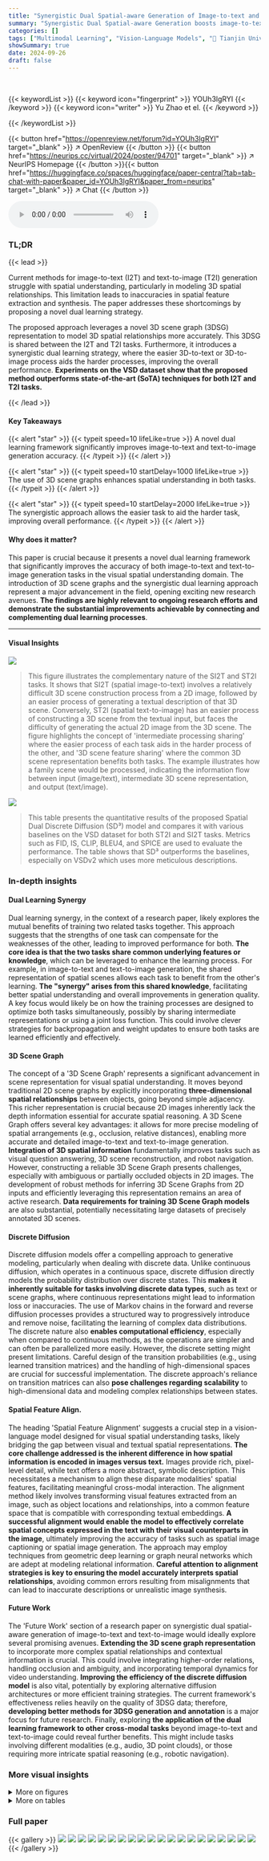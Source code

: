 ```yaml
---
title: "Synergistic Dual Spatial-aware Generation of Image-to-text and Text-to-image"
summary: "Synergistic Dual Spatial-aware Generation boosts image-to-text and text-to-image accuracy using a novel 3D scene graph and dual learning framework."
categories: []
tags: ["Multimodal Learning", "Vision-Language Models", "🏢 Tianjin University",]
showSummary: true
date: 2024-09-26
draft: false
---
```


<br>

{{< keywordList >}}
{{< keyword icon="fingerprint" >}} YOUh3lgRYI {{< /keyword >}}
{{< keyword icon="writer" >}} Yu Zhao et el. {{< /keyword >}}
 
{{< /keywordList >}}

{{< button href="https://openreview.net/forum?id=YOUh3lgRYI" target="_blank" >}}
↗ OpenReview
{{< /button >}}
{{< button href="https://neurips.cc/virtual/2024/poster/94701" target="_blank" >}}
↗ NeurIPS Homepage
{{< /button >}}{{< button href="https://huggingface.co/spaces/huggingface/paper-central?tab=tab-chat-with-paper&paper_id=YOUh3lgRYI&paper_from=neurips" target="_blank" >}}
↗ Chat
{{< /button >}}



<audio controls>
    <source src="https://ai-paper-reviewer.com/YOUh3lgRYI/podcast.wav" type="audio/wav">
    Your browser does not support the audio element.
</audio>


### TL;DR


{{< lead >}}

Current methods for image-to-text (I2T) and text-to-image (T2I) generation struggle with spatial understanding, particularly in modeling 3D spatial relationships.  This limitation leads to inaccuracies in spatial feature extraction and synthesis.  The paper addresses these shortcomings by proposing a novel dual learning strategy. 

The proposed approach leverages a novel 3D scene graph (3DSG) representation to model 3D spatial relationships more accurately. This 3DSG is shared between the I2T and T2I tasks.  Furthermore, it introduces a synergistic dual learning strategy, where the easier 3D-to-text or 3D-to-image process aids the harder processes, improving the overall performance. **Experiments on the VSD dataset show that the proposed method outperforms state-of-the-art (SoTA) techniques for both I2T and T2I tasks.**

{{< /lead >}}


#### Key Takeaways

{{< alert "star" >}}
{{< typeit speed=10 lifeLike=true >}} A novel dual learning framework significantly improves image-to-text and text-to-image generation accuracy. {{< /typeit >}}
{{< /alert >}}

{{< alert "star" >}}
{{< typeit speed=10 startDelay=1000 lifeLike=true >}} The use of 3D scene graphs enhances spatial understanding in both tasks. {{< /typeit >}}
{{< /alert >}}

{{< alert "star" >}}
{{< typeit speed=10 startDelay=2000 lifeLike=true >}} The synergistic approach allows the easier task to aid the harder task, improving overall performance. {{< /typeit >}}
{{< /alert >}}

#### Why does it matter?
This paper is crucial because it presents a novel dual learning framework that significantly improves the accuracy of both image-to-text and text-to-image generation tasks in the visual spatial understanding domain.  The introduction of 3D scene graphs and the synergistic dual learning approach represent a major advancement in the field, opening exciting new research avenues. **The findings are highly relevant to ongoing research efforts and demonstrate the substantial improvements achievable by connecting and complementing dual learning processes**.

------
#### Visual Insights



![](https://ai-paper-reviewer.com/YOUh3lgRYI/figures_1_1.jpg)

> This figure illustrates the complementary nature of the SI2T and ST2I tasks.  It shows that SI2T (spatial image-to-text) involves a relatively difficult 3D scene construction process from a 2D image, followed by an easier process of generating a textual description of that 3D scene. Conversely, ST2I (spatial text-to-image) has an easier process of constructing a 3D scene from the textual input, but faces the difficulty of generating the actual 2D image from the 3D scene. The figure highlights the concept of 'intermediate processing sharing' where the easier process of each task aids in the harder process of the other, and '3D scene feature sharing' where the common 3D scene representation benefits both tasks. The example illustrates how a family scene would be processed, indicating the information flow between input (image/text), intermediate 3D scene representation, and output (text/image).





![](https://ai-paper-reviewer.com/YOUh3lgRYI/tables_3_1.jpg)

> This table presents the quantitative results of the proposed Spatial Dual Discrete Diffusion (SD³) model and compares it with various baselines on the VSD dataset for both ST2I and SI2T tasks.  Metrics such as FID, IS, CLIP, BLEU4, and SPICE are used to evaluate the performance.  The table shows that SD³ outperforms the baselines, especially on VSDv2 which uses more meticulous descriptions.





### In-depth insights


#### Dual Learning Synergy
Dual learning synergy, in the context of a research paper, likely explores the mutual benefits of training two related tasks together.  This approach suggests that the strengths of one task can compensate for the weaknesses of the other, leading to improved performance for both. **The core idea is that the two tasks share common underlying features or knowledge**, which can be leveraged to enhance the learning process. For example, in image-to-text and text-to-image generation, the shared representation of spatial scenes allows each task to benefit from the other's learning. **The "synergy" arises from this shared knowledge**, facilitating better spatial understanding and overall improvements in generation quality. A key focus would likely be on how the training processes are designed to optimize both tasks simultaneously, possibly by sharing intermediate representations or using a joint loss function.  This could involve clever strategies for backpropagation and weight updates to ensure both tasks are learned efficiently and effectively.

#### 3D Scene Graph
The concept of a '3D Scene Graph' represents a significant advancement in scene representation for visual spatial understanding.  It moves beyond traditional 2D scene graphs by explicitly incorporating **three-dimensional spatial relationships** between objects, going beyond simple adjacency. This richer representation is crucial because 2D images inherently lack the depth information essential for accurate spatial reasoning.  A 3D Scene Graph offers several key advantages: it allows for more precise modeling of spatial arrangements (e.g., occlusion, relative distances), enabling more accurate and detailed image-to-text and text-to-image generation.  **Integration of 3D spatial information** fundamentally improves tasks such as visual question answering, 3D scene reconstruction, and robot navigation.  However, constructing a reliable 3D Scene Graph presents challenges, especially with ambiguous or partially occluded objects in 2D images.  The development of robust methods for inferring 3D Scene Graphs from 2D inputs and efficiently leveraging this representation remains an area of active research.  **Data requirements for training 3D Scene Graph models** are also substantial, potentially necessitating large datasets of precisely annotated 3D scenes.

#### Discrete Diffusion
Discrete diffusion models offer a compelling approach to generative modeling, particularly when dealing with discrete data.  Unlike continuous diffusion, which operates in a continuous space, discrete diffusion directly models the probability distribution over discrete states.  This **makes it inherently suitable for tasks involving discrete data types**, such as text or scene graphs, where continuous representations might lead to information loss or inaccuracies.  The use of Markov chains in the forward and reverse diffusion processes provides a structured way to progressively introduce and remove noise, facilitating the learning of complex data distributions. The discrete nature also **enables computational efficiency**, especially when compared to continuous methods, as the operations are simpler and can often be parallelized more easily.  However, the discrete setting might present limitations.  Careful design of the transition probabilities (e.g., using learned transition matrices) and the handling of high-dimensional spaces are crucial for successful implementation.  The discrete approach's reliance on transition matrices can also **pose challenges regarding scalability** to high-dimensional data and modeling complex relationships between states.

#### Spatial Feature Align.
The heading 'Spatial Feature Alignment' suggests a crucial step in a vision-language model designed for visual spatial understanding tasks, likely bridging the gap between visual and textual spatial representations.  **The core challenge addressed is the inherent difference in how spatial information is encoded in images versus text.** Images provide rich, pixel-level detail, while text offers a more abstract, symbolic description.  This necessitates a mechanism to align these disparate modalities' spatial features, facilitating meaningful cross-modal interaction. The alignment method likely involves transforming visual features extracted from an image, such as object locations and relationships, into a common feature space that is compatible with corresponding textual embeddings. **A successful alignment would enable the model to effectively correlate spatial concepts expressed in the text with their visual counterparts in the image**, ultimately improving the accuracy of tasks such as spatial image captioning or spatial image generation. The approach may employ techniques from geometric deep learning or graph neural networks which are adept at modeling relational information.  **Careful attention to alignment strategies is key to ensuring the model accurately interprets spatial relationships**, avoiding common errors resulting from misalignments that can lead to inaccurate descriptions or unrealistic image synthesis.

#### Future Work
The 'Future Work' section of a research paper on synergistic dual spatial-aware generation of image-to-text and text-to-image would ideally explore several promising avenues.  **Extending the 3D scene graph representation** to incorporate more complex spatial relationships and contextual information is crucial.  This could involve integrating higher-order relations, handling occlusion and ambiguity, and incorporating temporal dynamics for video understanding.  **Improving the efficiency of the discrete diffusion model** is also vital, potentially by exploring alternative diffusion architectures or more efficient training strategies.  The current framework's effectiveness relies heavily on the quality of 3DSG data; therefore, **developing better methods for 3DSG generation and annotation** is a major focus for future research.  Finally, exploring **the application of the dual learning framework to other cross-modal tasks** beyond image-to-text and text-to-image could reveal further benefits.  This might include tasks involving different modalities (e.g., audio, 3D point clouds), or those requiring more intricate spatial reasoning (e.g., robotic navigation).


### More visual insights

<details>
<summary>More on figures
</summary>


![](https://ai-paper-reviewer.com/YOUh3lgRYI/figures_1_2.jpg)

> This figure illustrates the complementary nature of the SI2T (Spatial Image-to-Text) and ST2I (Spatial Text-to-Image) tasks.  It shows how the input and output of each task are reversed, highlighting their dual nature.  It also visually represents the concept of 'intermediate processing sharing,' where easier sub-tasks within each main task (e.g., 3D scene generation from text in ST2I) can aid more difficult ones (e.g., 3D scene reasoning from an image in SI2T), and '3D scene feature sharing,' emphasizing that both tasks fundamentally rely on constructing a 3D understanding of the scene.


![](https://ai-paper-reviewer.com/YOUh3lgRYI/figures_4_1.jpg)

> This figure illustrates the Synergistic Dual Discrete Diffusion (SD³) framework proposed in the paper.  It shows how the model handles both spatial image-to-text (SI2T) and spatial text-to-image (ST2I) tasks simultaneously. The framework consists of three main components: 1) a shared graph diffusion model to generate a 3D Scene Graph (3DSG) representation from either image or text input. This 3DSG is then used to guide 2) an image diffusion model for ST2I and 3) a text diffusion model for SI2T. Importantly, the easier 3D-to-image/text processes aid the more difficult image/text-to-3D processes, resulting in synergistic improvement in both tasks.  The diagram clearly depicts the information flow and the different processes involved.


![](https://ai-paper-reviewer.com/YOUh3lgRYI/figures_6_1.jpg)

> The figure illustrates the overall framework of the proposed Spatial Dual Discrete Diffusion (SD³), which consists of three separate discrete diffusion models: a shared 3DSG diffusion model, an ST2I diffusion model, and an SI2T diffusion model.  The 3DSG diffusion model converts initial TSG (for ST2I) and VSG (for SI2T) to a 3DSG representation. The ST2I and SI2T models then generate images and texts, respectively, using the 3DSG as a condition.  Intermediate features from the easy parts of the processes are used to guide the harder parts, facilitating mutual benefit between the two dual tasks. 


![](https://ai-paper-reviewer.com/YOUh3lgRYI/figures_8_1.jpg)

> This figure illustrates the overall framework of the proposed synergistic dual framework for spatial image-to-text (SI2T) and spatial text-to-image (ST2I) generation.  It highlights the dual processes involved and the shared 3D scene graph (3DSG) that benefits both tasks. The framework uses three separate discrete diffusion models: one for 3DSG generation from visual or textual inputs, one for image generation from the 3DSG (ST2I), and one for text generation from the 3DSG (SI2T). The figure emphasizes the intermediate processing sharing and the 3D scene feature sharing that enhances the performance of each task.


![](https://ai-paper-reviewer.com/YOUh3lgRYI/figures_8_2.jpg)

> This figure illustrates the Synergistic Dual Spatial-aware Generation framework for both spatial image-to-text (SI2T) and spatial text-to-image (ST2I) tasks.  It highlights the dual nature of the processes, showing how easier sub-tasks (3D→Text and 3D→Image) assist harder ones (Text→3D and Image→3D), and how a shared 3D Scene Graph (3DSG) representation benefits both tasks. Three main diffusion processes are shown: one for generating the 3DSG from input image or text, and separate ones for generating the image and text outputs respectively.


![](https://ai-paper-reviewer.com/YOUh3lgRYI/figures_9_1.jpg)

> This figure illustrates the overall framework of the proposed Synergistic Dual Spatial-aware Generation of Image-to-Text and Text-to-Image model. It shows the three main components and their interactions: 1) a shared graph diffusion model for generating 3D scene graph (3DSG) representations from input images (VSG) or texts (TSG); 2) an image diffusion model for generating images from 3DSG (ST2I); and 3) a text diffusion model for generating text from 3DSG (SI2T).  The figure highlights the dual learning process, where the intermediate features from the easier 3D→X (Image or Text) process are used to guide the harder X→3D process, thereby improving the performance of both tasks. This synergistic approach emphasizes the sharing of 3D scene features and intermediate processing results between the SI2T and ST2I tasks.


![](https://ai-paper-reviewer.com/YOUh3lgRYI/figures_21_1.jpg)

> This figure shows the impact of noisy 3DSG training data on the performance of the model.  The x-axis represents the percentage of noise added to the gold standard 3DSG dataset.  The y-axis shows the percentage of successful matches (Noisy/No Noise).  Three lines represent the performance of SI2T, ST2I, and 3DSG generation tasks.  As the noise rate increases, the performance of all three tasks degrades significantly, demonstrating the sensitivity of the model to the quality of the 3DSG training data.


![](https://ai-paper-reviewer.com/YOUh3lgRYI/figures_21_2.jpg)

> This figure illustrates the synergistic dual framework for spatial image-to-text (SI2T) and spatial text-to-image (ST2I) generation.  It shows three main components: 1) A shared graph diffusion model to generate a 3D scene graph (3DSG) from either an image or text input. The 3DSG serves as a common representation for both tasks; 2) A discrete diffusion model for ST2I, which uses the 3DSG to generate images; 3) A discrete diffusion model for SI2T, which leverages the 3DSG to generate text.  The design incorporates intermediate processing sharing, allowing easier tasks (3D→Text and 3D→Image) to aid harder ones (Text→3D and Image→3D), improving the overall performance of both SI2T and ST2I.


![](https://ai-paper-reviewer.com/YOUh3lgRYI/figures_22_1.jpg)

> This figure showcases qualitative results from different models on the VSDv2 dataset.  For each row, it displays the ground truth image, the ground truth text caption, and then outputs from four different models: VQ-Diffusion, Frido, 3DVSD, and SD³.  The outputs include both generated images (for text-to-image) and generated text captions (for image-to-text). The figure visually demonstrates the comparative performance of the different models in terms of accurately generating images from text descriptions and generating spatial descriptions from images.  The focus is on the spatial relationships depicted. Note that SD³ is the authors' proposed model.


![](https://ai-paper-reviewer.com/YOUh3lgRYI/figures_22_2.jpg)

> This figure illustrates the overall framework of the proposed Spatial Dual Discrete Diffusion (SD³) model for synergistic dual spatial-aware generation of Image-to-Text (SI2T) and Text-to-Image (ST2I).  It shows three main components: a shared graph diffusion model that generates a 3D Scene Graph (3DSG) from either an image or text input, an image diffusion model for generating images from the 3DSG (ST2I), and a text diffusion model for generating text from the 3DSG (SI2T).  The model uses an intermediate processing sharing strategy, where the easier 3D→X processes (3D to image or text) guide the harder X→3D processes (image or text to 3D). The 3DSG is a key component that allows for shared information between the two tasks.


![](https://ai-paper-reviewer.com/YOUh3lgRYI/figures_22_3.jpg)

> This figure shows additional examples of images generated by the proposed Spatial Dual Discrete Diffusion (SD³) model for the spatial text-to-image (ST2I) task. Each row presents a text prompt and several images generated by the model, illustrating the model's ability to generate images that accurately reflect the spatial relationships described in the text.


![](https://ai-paper-reviewer.com/YOUh3lgRYI/figures_23_1.jpg)

> This figure illustrates the Synergistic Dual Discrete Diffusion (SD³) framework, which uses three discrete diffusion models for image-to-text (SI2T) and text-to-image (ST2I) generation.  It highlights the dual processes (X→3D and 3D→X) and shows how a shared graph diffusion model generates a 3D scene graph (3DSG) that benefits both SI2T and ST2I tasks. The intermediate features from the easier 3D→X processes help guide the harder X→3D processes.


</details>




<details>
<summary>More on tables
</summary>


![](https://ai-paper-reviewer.com/YOUh3lgRYI/tables_7_1.jpg)
> This table presents the quantitative results of the proposed SD³ model and compares it with various baseline models for both ST2I and SI2T tasks on the VSD dataset (versions 1 and 2).  The results are evaluated using multiple metrics: FID, IS, CLIP, BLEU4, and SPICE, reflecting image quality, diversity, and textual quality. The bold numbers highlight the best-performing model for each metric, and underlined numbers denote the best-performing baseline.  The experiment is conducted five times with different random seeds, and the average results are reported.

![](https://ai-paper-reviewer.com/YOUh3lgRYI/tables_8_1.jpg)
> This table presents the quantitative results of the proposed SD³ model and compares it with several strong baselines on the VSD dataset.  The results are shown for two versions of the dataset (VSDv1 and VSDv2) and for two main tasks (ST2I and SI2T).  Evaluation metrics include FID, IS, CLIP, BLEU4, and SPICE, offering a comprehensive performance comparison across different aspects of image and text generation quality. The bold numbers indicate the best performance, while underlined numbers represent the best-performing baseline models. Results are averaged over five runs to account for variability.

![](https://ai-paper-reviewer.com/YOUh3lgRYI/tables_20_1.jpg)
> This table presents the quantitative results of the proposed SD³ model and compares it with various baselines on the VSD dataset for both ST2I and SI2T tasks.  The metrics used include FID, IS, CLIP, BLEU4, and SPICE, reflecting both the image generation quality (ST2I) and text generation quality (SI2T).  Lower FID is better, while higher values for IS, CLIP, BLEU4, and SPICE are preferred.  The table shows that the SD³ model significantly outperforms the baselines across most metrics.

![](https://ai-paper-reviewer.com/YOUh3lgRYI/tables_20_2.jpg)
> This table presents a comparison of the model's performance using discrete diffusion and continuous diffusion.  The metrics used are Triplet Recall (TriRec), Fréchet Inception Distance (FID), Inception Score (IS), CLIP score, BLEU4, and SPICE.  It shows that the discrete diffusion model outperforms the continuous diffusion model across all metrics, suggesting that the discrete approach is more suitable for this task.

![](https://ai-paper-reviewer.com/YOUh3lgRYI/tables_20_3.jpg)
> This table presents a comparison of the results obtained using two different SI2T (Spatial Image-to-Text) models within the SD³ (Spatial Dual Discrete Diffusion) framework.  One model uses a diffusion-based approach, while the other uses a non-diffusion based vision-language model (OFA).  The comparison focuses on the performance metrics for both ST2I (Spatial Text-to-Image) and SI2T tasks, including FID (Fréchet Inception Distance), IS (Inception Score), CLIP (Contrastive Language-Image Pre-training) score, BLEU4 (Bilingual Evaluation Understudy), and SPICE (Semantic Propositional Image Caption Evaluation).  The results highlight the relative effectiveness of diffusion-based SI2T models within the SD³ framework.

![](https://ai-paper-reviewer.com/YOUh3lgRYI/tables_21_1.jpg)
> This table presents the quantitative results of the proposed Synergistic Dual Spatial-aware Generation model on the VSD dataset.  It compares the performance of the model against several baseline methods for both image-to-text (SI2T) and text-to-image (ST2I) tasks using metrics such as FID, IS, CLIP, BLEU4, and SPICE.  The table is split into sections for VSDv1 and VSDv2 datasets, showing results for both ST2I and SI2T tasks.  The best performing methods for each metric and dataset are bolded, and the best baseline results are underlined.

</details>




### Full paper

{{< gallery >}}
<img src="https://ai-paper-reviewer.com/YOUh3lgRYI/1.png" class="grid-w50 md:grid-w33 xl:grid-w25" />
<img src="https://ai-paper-reviewer.com/YOUh3lgRYI/2.png" class="grid-w50 md:grid-w33 xl:grid-w25" />
<img src="https://ai-paper-reviewer.com/YOUh3lgRYI/3.png" class="grid-w50 md:grid-w33 xl:grid-w25" />
<img src="https://ai-paper-reviewer.com/YOUh3lgRYI/4.png" class="grid-w50 md:grid-w33 xl:grid-w25" />
<img src="https://ai-paper-reviewer.com/YOUh3lgRYI/5.png" class="grid-w50 md:grid-w33 xl:grid-w25" />
<img src="https://ai-paper-reviewer.com/YOUh3lgRYI/6.png" class="grid-w50 md:grid-w33 xl:grid-w25" />
<img src="https://ai-paper-reviewer.com/YOUh3lgRYI/7.png" class="grid-w50 md:grid-w33 xl:grid-w25" />
<img src="https://ai-paper-reviewer.com/YOUh3lgRYI/8.png" class="grid-w50 md:grid-w33 xl:grid-w25" />
<img src="https://ai-paper-reviewer.com/YOUh3lgRYI/9.png" class="grid-w50 md:grid-w33 xl:grid-w25" />
<img src="https://ai-paper-reviewer.com/YOUh3lgRYI/10.png" class="grid-w50 md:grid-w33 xl:grid-w25" />
<img src="https://ai-paper-reviewer.com/YOUh3lgRYI/11.png" class="grid-w50 md:grid-w33 xl:grid-w25" />
<img src="https://ai-paper-reviewer.com/YOUh3lgRYI/12.png" class="grid-w50 md:grid-w33 xl:grid-w25" />
<img src="https://ai-paper-reviewer.com/YOUh3lgRYI/13.png" class="grid-w50 md:grid-w33 xl:grid-w25" />
<img src="https://ai-paper-reviewer.com/YOUh3lgRYI/14.png" class="grid-w50 md:grid-w33 xl:grid-w25" />
<img src="https://ai-paper-reviewer.com/YOUh3lgRYI/15.png" class="grid-w50 md:grid-w33 xl:grid-w25" />
<img src="https://ai-paper-reviewer.com/YOUh3lgRYI/16.png" class="grid-w50 md:grid-w33 xl:grid-w25" />
<img src="https://ai-paper-reviewer.com/YOUh3lgRYI/17.png" class="grid-w50 md:grid-w33 xl:grid-w25" />
<img src="https://ai-paper-reviewer.com/YOUh3lgRYI/18.png" class="grid-w50 md:grid-w33 xl:grid-w25" />
<img src="https://ai-paper-reviewer.com/YOUh3lgRYI/19.png" class="grid-w50 md:grid-w33 xl:grid-w25" />
<img src="https://ai-paper-reviewer.com/YOUh3lgRYI/20.png" class="grid-w50 md:grid-w33 xl:grid-w25" />
{{< /gallery >}}